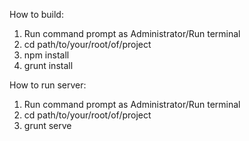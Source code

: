 How to build:

1. Run command prompt as Administrator/Run terminal
2. cd path/to/your/root/of/project
3. npm install
4. grunt install


How to run server:

1. Run command prompt as Administrator/Run terminal
2. cd path/to/your/root/of/project
3. grunt serve
